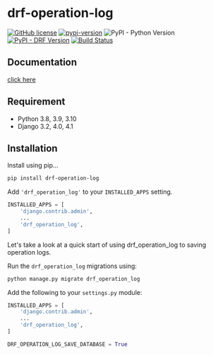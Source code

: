 # drf-operation-log

[![GitHub license](https://img.shields.io/github/license/anyidea/drf-operation-log)](https://github.com/anyidea/drf-operation-log/blob/master/LICENSE)
[![pypi-version](https://img.shields.io/pypi/v/drf-operation-log.svg)](https://pypi.python.org/pypi/drf-operation-log)
![PyPI - Python Version](https://img.shields.io/pypi/pyversions/drf-operation-log)
[![PyPI - DRF Version](https://img.shields.io/badge/djangorestframework-%3E%3D3.0-red)](https://www.django-rest-framework.org)
[![Build Status](https://app.travis-ci.com/aiden520/drfexts.svg?branch=master)](https://app.travis-ci.com/aiden520/drfexts)

## Documentation
[click here](https://wccdev.github.io/drf-operation-log/)


## Requirement
* Python 3.8, 3.9, 3.10
* Django 3.2, 4.0, 4.1

## Installation
Install using pip...
```bash
pip install drf-operation-log
```
Add `'drf_operation_log'` to your `INSTALLED_APPS` setting.
```python
INSTALLED_APPS = [
    'django.contrib.admin',
    ...
    'drf_operation_log',
]
```

Let's take a look at a quick start of using drf_operation_log to saving operation logs.

Run the `drf_operation_log` migrations using:
```bash
python manage.py migrate drf_operation_log
```

Add the following to your `settings.py` module:
```python
INSTALLED_APPS = [
    'django.contrib.admin',
    ...
    'drf_operation_log',
]

DRF_OPERATION_LOG_SAVE_DATABASE = True
```
